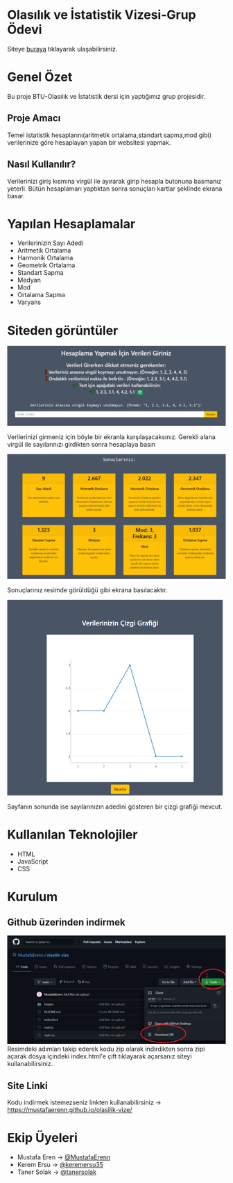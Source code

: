 # Olasılık ve İstatistik Vizesi-Grup Ödevi

Siteye [buraya](https://mustafaerenn.github.io/olasilik-vize/) tıklayarak ulaşabilirsiniz.

# Genel Özet
Bu proje  BTU-Olasılık ve İstatistik dersi için yaptığımız grup projesidir.
## Proje Amacı
Temel istatistik hesaplarını(aritmetik ortalama,standart sapma,mod gibi) verilerinize göre hesaplayan yapan bir websitesi yapmak.

## Nasıl Kullanılır?
Verilerinizi giriş kısmına virgül ile ayırarak girip hesapla butonuna basmanız yeterli. Bütün hesaplamarı yaptıktan sonra sonuçları kartlar şeklinde ekrana basar.

# Yapılan Hesaplamalar
- Verilerinizin Sayı Adedi
- Aritmetik Ortalama
- Harmonik Ortalama
- Geometrik Ortalama
- Standart Sapma
- Medyan
- Mod
- Ortalama Sapma
- Varyans

# Siteden görüntüler

<img src="images/img1.png" >

Verilerinizi girmeniz için böyle bir ekranla karşılaşacaksınız. Gerekli alana virgül ile sayılarınızı girdikten sonra hesaplaya basın

<img src="images/img2.png" >

Sonuçlarınız resimde görüldüğü gibi ekrana basılacaktır.

<img src="images/img3.png"  height="450" >

Sayfanın sonunda ise sayılarınızın adedini gösteren bir çizgi grafiği mevcut.


# Kullanılan Teknolojiler
- HTML
- JavaScript
- CSS

# Kurulum
## Github üzerinden indirmek

<img src="images/kurulum.png">
Resimdeki adımları takip ederek kodu zip olarak indirdikten sonra zipi açarak dosya içindeki index.html'e çift tıklayarak açarsanız siteyi kullanabilirsiniz.

## Site Linki
Kodu indirmek istemezseniz linkten kullanabilirsiniz -> https://mustafaerenn.github.io/olasilik-vize/

# Ekip Üyeleri
- Mustafa Eren ->  [@MustafaErenn](https://github.com/MustafaErenn)
- Kerem Ersu ->  [@keremersu35](https://github.com/keremersu35)
- Taner Solak ->  [@tanersolak](https://github.com/tanersolak)




